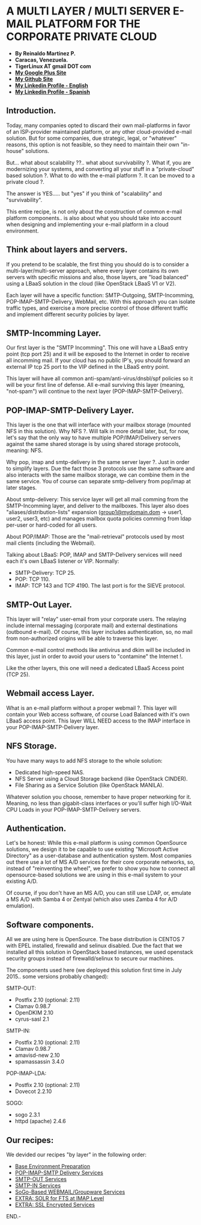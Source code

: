 # A MULTI LAYER / MULTI SERVER E-MAIL PLATFORM FOR THE CORPORATE PRIVATE CLOUD

- **By Reinaldo Martínez P.**
- **Caracas, Venezuela.**
- **TigerLinux AT gmail DOT com**
- **[My Google Plus Site](https://plus.google.com/+ReinaldoMartinez)**
- **[My Github Site](https://github.com/tigerlinux)**
- **[My Linkedin Profile - English](https://ve.linkedin.com/in/tigerlinux/en)**
- **[My Linkedin Profile - Spanish](https://ve.linkedin.com/in/tigerlinux/es)**


## Introduction.

Today, many companies opted to discard their own mail-platforms in favor of an ISP-provider maintained platform, or any other cloud-provided e-mail solution. But for some companies, due strategic, legal, or "whatever" reasons, this option is not feasible, so they need to maintain their own "in-house" solutions.

But... what about scalability ??.. what about survivability ?. What if, you are modernizing your systems, and converting all your stuff in a "private-cloud" based solution ?. What to do with the e-mail platform ?. It can be moved to a private cloud ?.

The answer is YES..... but "yes" if you think of "scalability" and "survivability".

This entire recipe, is not only about the construction of common e-mail platform components.. is also about what you should take into account when designing and implementing your e-mail platform in a cloud environment.


## Think about layers and servers.

If you pretend to be scalable, the first thing you should do is to consider a multi-layer/multi-server approach, where every layer contains its own servers with specific missions and also, those layers, are "load balanced" using a LBaaS solution in the cloud (like OpenStack LBaaS V1 or V2).

Each layer will have a specific function: SMTP-Outgoing, SMTP-Incomming, POP-IMAP-SMTP-Delivery, WebMail, etc. With this approach you can isolate traffic types, and exercise a more precise control of those different traffic and implement different security policies by layer.


## SMTP-Incomming Layer.

Our first layer is the "SMTP Incomming". This one will have a LBaaS entry point (tcp port 25) and it will be exposed to the Internet in order to receive all incomming mail. If your cloud has no public IP's, you should forward an external IP tcp 25 port to the VIP defined in the LBaaS entry point.

This layer will have all common anti-spam/anti-virus/dnsbl/spf policies so it will be your first line of defense. All e-mail surviving this layer (meaning, "not-spam") will continue to the next layer (POP-IMAP-SMTP-Delivery).


## POP-IMAP-SMTP-Delivery Layer.

This layer is the one that will interface with your mailbox storage (mounted NFS in this solution). Why NFS ?. Will talk in more detail later, but, for now, let's say that the only way to have multiple POP/IMAP/Delivery servers against the same shared storage is by using shared storage protocols, meaning: NFS.

Why pop, imap and smtp-delivery in the same server layer ?. Just in order to simplify layers. Due the fact those 3 protocols use the same software and also interacts with the same mailbox storage, we can combine them in the same service. You of course can separate smtp-delivery from pop/imap at later stages.

About smtp-delivery: This service layer will get all mail comming from the SMTP-Incomming layer, and deliver to the mailboxes. This layer also does "aliases/distribution-lists" expansion (group1@mydomain.dom -> user1, user2, user3, etc) and manages mailbox quota policies comming from ldap per-user or hard-coded for all users.

About POP/IMAP: Those are the "mail-retrieval" protocols used by most mail clients (including the Webmail).

Talking about LBaaS: POP, IMAP and SMTP-Delivery services will need each it's own LBaaS listener or VIP. Normally:

* SMTP-Delivery: TCP 25.
* POP: TCP 110.
* IMAP: TCP 143 and TCP 4190. The last port is for the SIEVE protocol.


## SMTP-Out Layer.

This layer will "relay" user-email from your corporate users. The relaying include internal messaging (corporate mail) and external destinations (outbound e-mail). Of course, this layer includes authentication, so, no mail from non-authorized origins will be able to traverse this layer.

Common e-mail control methods like antivirus and dkim will be included in this layer, just in order to avoid your users to "contamine" the Internet !.

Like the other layers, this one will need a dedicated LBaaS Access point (TCP 25).


## Webmail access Layer.

What is an e-mail platform without a proper webmail ?. This layer will contain your Web access software, of course Load Balanced with it's own LBaaS access point. This layer WILL NEED access to the IMAP interface in your POP-IMAP-SMTP-Delivery layer.


## NFS Storage.

You have many ways to add NFS storage to the whole solution:

* Dedicated high-speed NAS.
* NFS Server using a Cloud Storage backend (like OpenStack CINDER).
* File Sharing as a Service Solution (like OpenStack MANILA).

Whatever solution you choose, remember to have proper networking for it. Meaning, no less than gigabit-class interfaces or you'll suffer high I/O-Wait CPU Loads in your POP-IMAP-SMTP-Delivery servers.


## Authentication.

Let's be honest: While this e-mail platform is using common OpenSource solutions, we design it to be capable to use existing "Microsoft Active Directory" as a user-database and authentication system. Most companies out there use a lot of MS A/D services for their core corporate networks, so, instead of "reinventing the wheel", we prefer to show you how to connect all opensource-based solutions we are using in this e-mail system to your existing A/D.

Of course, if you don't have an MS A/D, you can still use LDAP, or, emulate a MS A/D with Samba 4 or Zentyal (which also uses Zamba 4 for A/D emulation).


## Software components.

All we are using here is OpenSource. The base distribution is CENTOS 7 with EPEL installed, firewalld and selinux disabled. Due the fact that we installed all this solution in OpenStack based instances, we used openstack security groups instead of firewalld/selinux to secure our machines.

The components used here (we deployed this solution first time in July 2015.. some versions probably changed):

SMTP-OUT:

- Postfix 2.10 (optional: 2.11)
- Clamav 0.98.7
- OpenDKIM 2.10
- cyrus-sasl 2.1

SMTP-IN:

- Postfix 2.10 (optional: 2.11)
- Clamav 0.98.7
- amavisd-new 2.10
- spamassassin 3.4.0

POP-IMAP-LDA:

- Postfix 2.10 (optional: 2.11)
- Dovecot 2.2.10

SOGO:

- sogo 2.3.1
- httpd (apache) 2.4.6


## Our recipes:

We devided our recipes "by layer" in the following order:

* [Base Environment Preparation](https://github.com/tigerlinux/tigerlinux.github.io/blob/master/recipes/ispapps/multi-layer-multi-server-email-platform/00-Base-preparation.md)
* [POP-IMAP-SMTP Delivery Services](https://github.com/tigerlinux/tigerlinux.github.io/blob/master/recipes/ispapps/multi-layer-multi-server-email-platform/01-POP-IMAP-LDA-Layer.md)
* [SMTP-OUT Services](https://github.com/tigerlinux/tigerlinux.github.io/blob/master/recipes/ispapps/multi-layer-multi-server-email-platform/02-SMTP-OUT-Layer.md)
* [SMTP-IN Services](https://github.com/tigerlinux/tigerlinux.github.io/blob/master/recipes/ispapps/multi-layer-multi-server-email-platform/03-SMTP-IN-Layer.md)
* [SoGo-Based WEBMAIL/Groupware Services](https://github.com/tigerlinux/tigerlinux.github.io/blob/master/recipes/ispapps/multi-layer-multi-server-email-platform/04-SOGO-Webmail-Layer.md)
* [EXTRA: SOLR for FTS at IMAP Level](https://github.com/tigerlinux/tigerlinux.github.io/blob/master/recipes/ispapps/multi-layer-multi-server-email-platform/05-EXTRA-SOLR-FTS.md)
* [EXTRA: SSL Encrypted Services](https://github.com/tigerlinux/tigerlinux.github.io/blob/master/recipes/ispapps/multi-layer-multi-server-email-platform/06-EXTRA-SSL-Services.md)

END.-
